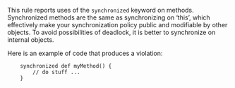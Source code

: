 This rule reports uses of the `synchronized` keyword on methods.
Synchronized methods are the same as synchronizing on ‘this’, which
effectively make your synchronization policy public and modifiable by
other objects. To avoid possibilities of deadlock, it is better to
synchronize on internal objects.

Here is an example of code that produces a violation:

``` 
    synchronized def myMethod() {
        // do stuff ...
    }
```
